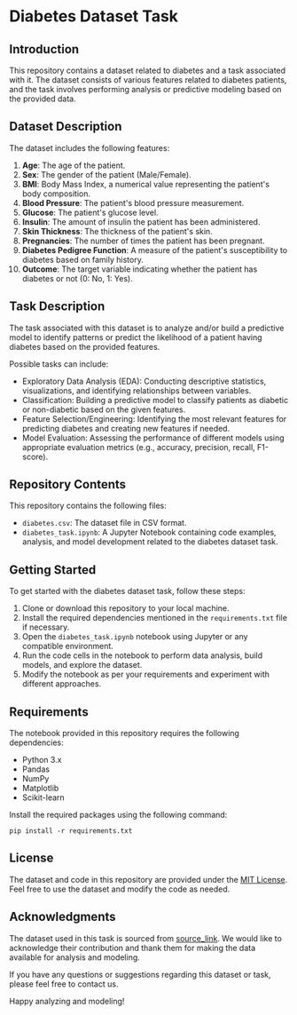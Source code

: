 # Diabetes Dataset Task

## Introduction

This repository contains a dataset related to diabetes and a task associated with it. The dataset consists of various features related to diabetes patients, and the task involves performing analysis or predictive modeling based on the provided data.

## Dataset Description

The dataset includes the following features:

1. **Age**: The age of the patient.
2. **Sex**: The gender of the patient (Male/Female).
3. **BMI**: Body Mass Index, a numerical value representing the patient's body composition.
4. **Blood Pressure**: The patient's blood pressure measurement.
5. **Glucose**: The patient's glucose level.
6. **Insulin**: The amount of insulin the patient has been administered.
7. **Skin Thickness**: The thickness of the patient's skin.
8. **Pregnancies**: The number of times the patient has been pregnant.
9. **Diabetes Pedigree Function**: A measure of the patient's susceptibility to diabetes based on family history.
10. **Outcome**: The target variable indicating whether the patient has diabetes or not (0: No, 1: Yes).

## Task Description

The task associated with this dataset is to analyze and/or build a predictive model to identify patterns or predict the likelihood of a patient having diabetes based on the provided features.

Possible tasks can include:

- Exploratory Data Analysis (EDA): Conducting descriptive statistics, visualizations, and identifying relationships between variables.
- Classification: Building a predictive model to classify patients as diabetic or non-diabetic based on the given features.
- Feature Selection/Engineering: Identifying the most relevant features for predicting diabetes and creating new features if needed.
- Model Evaluation: Assessing the performance of different models using appropriate evaluation metrics (e.g., accuracy, precision, recall, F1-score).

## Repository Contents

This repository contains the following files:

- `diabetes.csv`: The dataset file in CSV format.
- `diabetes_task.ipynb`: A Jupyter Notebook containing code examples, analysis, and model development related to the diabetes dataset task.

## Getting Started

To get started with the diabetes dataset task, follow these steps:

1. Clone or download this repository to your local machine.
2. Install the required dependencies mentioned in the `requirements.txt` file if necessary.
3. Open the `diabetes_task.ipynb` notebook using Jupyter or any compatible environment.
4. Run the code cells in the notebook to perform data analysis, build models, and explore the dataset.
5. Modify the notebook as per your requirements and experiment with different approaches.

## Requirements

The notebook provided in this repository requires the following dependencies:

- Python 3.x
- Pandas
- NumPy
- Matplotlib
- Scikit-learn

Install the required packages using the following command:

```
pip install -r requirements.txt
```

## License

The dataset and code in this repository are provided under the [MIT License](LICENSE.md). Feel free to use the dataset and modify the code as needed.

## Acknowledgments

The dataset used in this task is sourced from [source_link](source_link). We would like to acknowledge their contribution and thank them for making the data available for analysis and modeling.

If you have any questions or suggestions regarding this dataset or task, please feel free to contact us.

Happy analyzing and modeling!
